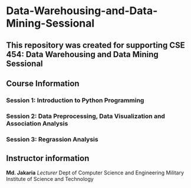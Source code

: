 # Data-Warehousing-and-Data-Mining-Sessional
## This repository was created for supporting CSE 454: Data Warehousing and Data Mining Sessional

## Course Information
### Session 1: Introduction to Python Programming
### Session 2: Data Preprocessing, Data Visualization and Association Analysis
### Session 3: Regrassion Analysis


## Instructor information 
**Md. Jakaria**
*Lecturer*
Dept of Computer Science and Engineering
Military Institute of Science and Technology
